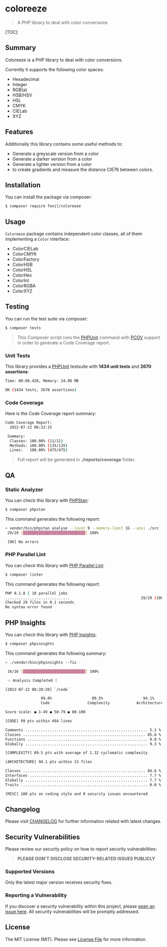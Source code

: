 # coloreeze

> A PHP library to deal with color conversions

[TOC]

## Summary

Coloreeze is a PHP library to deal with color conversions.

Currently it supports the following color spaces:

- Hexadecimal
- Integer
- RGB(a)
- HSB/HSV
- HSL
- CMYK
- CIELab
- XYZ

## Features

Additionally this library contains some useful methods to:

- Generate a greyscale version from a color
- Generate a darker version from a color
- Generate a lighter version from a color
- to create gradients and measure the distance CIE76 between colors.

## Installation

You can install the package via composer:

```bash
$ composer require fonil/coloreeze
```

## Usage

`Coloreeze` package contains independent color classes, all of them implementing a `Color` interface:

- ColorCIELab
- ColorCMYK
- ColorFactory
- ColorHSB
- ColorHSL
- ColorHex
- ColorInt
- ColorRGBA
- ColorXYZ

## Testing

You can run the test suite via composer:

```bash
$ composer tests
```

> This Composer script runs the [PHPUnit](https://phpunit.de/) command with [PCOV](https://github.com/krakjoe/pcov) support in order to generate a Code Coverage report.

### Unit Tests

This library provides a [PHPUnit](https://phpunit.de/) testsuite with **1434 unit tests** and **2670 assertions**:

```bash
Time: 00:00.426, Memory: 24.00 MB

OK (1434 tests, 2670 assertions)
```

### Code Coverage

Here is the Code Coverage report summary:

```bash
Code Coverage Report:
  2022-07-22 06:32:15

 Summary:
  Classes: 100.00% (11/11)
  Methods: 100.00% (135/135)
  Lines:   100.00% (475/475)
```

> Full report will be generated in **./reports/coverage** folder.

## QA

### Static Analyzer

You can check this library with [PHPStan](https://phpstan.org/):

```bash
$ composer phpstan
```

This command generates the following report:

```bash
> vendor/bin/phpstan analyse --level 9 --memory-limit 1G --ansi ./src ./tests
 29/29 [▓▓▓▓▓▓▓▓▓▓▓▓▓▓▓▓▓▓▓▓▓▓▓▓▓▓▓▓] 100%

 [OK] No errors
```

### PHP Parallel Lint

You can check this library with [PHP Parallel Lint](https://github.com/php-parallel-lint/PHP-Parallel-Lint):

```bash
$ composer linter
```

This command generates the following report:

```bash
PHP 8.1.8 | 10 parallel jobs
.............................                                29/29 (100 %)
Checked 29 files in 0.1 seconds
No syntax error found
```

## PHP Insights

You can check this library with [PHP Insights](https://phpinsights.com/):

```bash
$ composer phpinsights
```

This command generates the following summary:

```bash
> ./vendor/bin/phpinsights --fix

 16/16 [▓▓▓▓▓▓▓▓▓▓▓▓▓▓▓▓▓▓▓▓▓▓▓▓▓▓▓▓] 100%

 ✨ Analysis Completed !

[2022-07-22 08:20:20] `/code`

                99.0%                  89.5%                  94.1%                  100 %                
                Code                 Complexity            Architecture              Style                

Score scale: ◼ 1-49 ◼ 50-79 ◼ 80-100

[CODE] 99 pts within 494 lines

Comments ....................................................... 5.1 %
Classes ....................................................... 85.6 %
Functions ...................................................... 0.0 %
Globally ....................................................... 9.3 %

[COMPLEXITY] 89.5 pts with average of 1.32 cyclomatic complexity

[ARCHITECTURE] 94.1 pts within 13 files

Classes ....................................................... 84.6 %
Interfaces ..................................................... 7.7 %
Globally ....................................................... 7.7 %
Traits ......................................................... 0.0 %

[MISC] 100 pts on coding style and 0 security issues encountered
```

## Changelog

Please visit [CHANGELOG](https://github.com/fonil/coloreeze/blob/master/CHANGELOG.md) for further information related with latest changes.

## Security Vulnerabilities

Please review our security policy on how to report security vulnerabilities:

> **PLEASE DON'T DISCLOSE SECURITY-RELATED ISSUES PUBLICLY**

### Supported Versions

Only the latest major version receives security fixes.

### Reporting a Vulnerability

If you discover a security vulnerability within this project, please [open an issue here](https://github.com/fonil/coloreeze/issues). All security vulnerabilities will be promptly addressed.

## License

The MIT License (MIT). Please see [License File](https://github.com/fonil/coloreeze/blob/main/LICENSE) for more information.
